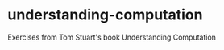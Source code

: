 understanding-computation
=========================

Exercises from Tom Stuart's book Understanding Computation
